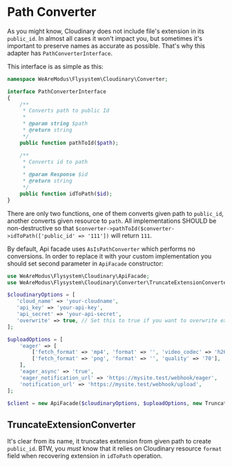 Path Converter
==============

As you might know, Cloudinary does not include file's extension in its `public_id`. In almost all cases it won't impact you, but sometimes it's important to preserve names as accurate as possible. That's why this adapter has `PathConverterInterface`.

This interface is as simple as this:

```php
namespace WeAreModus\Flysystem\Cloudinary\Converter;

interface PathConverterInterface
{
    /**
     * Converts path to public Id
     *
     * @param string $path
     * @return string
     */
    public function pathToId($path);

    /**
     * Converts id to path
     *
     * @param Response $id
     * @return string
     */
    public function idToPath($id);
}
```

There are only two functions, one of them converts given path to `public_id`, another converts given resource to `path`. All implementations SHOULD be non-destructive so that `$converter->pathToId($converter->idToPath(['public_id' => '111'])` will return `111`.

By default, Api facade uses `AsIsPathConverter` which performs no conversions. In order to replace it with your custom implementation you should set second parameter in `ApiFacade` constructor:


```php
use WeAreModus\Flysystem\Cloudinary\ApiFacade;
use WeAreModus\Flysystem\Cloudinary\Converter\TruncateExtensionConverter;

$cloudinaryOptions = [
   'cloud_name' => 'your-cloudname',
   'api_key' => 'your-api-key',
   'api_secret' => 'your-api-secret',
   'overwrite' => true, // Set this to true if you want to overwrite existing files using $filesystem->write();
];

$uploadOptions = [
    'eager' => [
        ['fetch_format' => 'mp4', 'format' => '', 'video_codec' => 'h264', 'quality' => '70'],
        ['fetch_format' => 'png', 'format' => '', 'quality' => '70'],
    ],
    'eager_async' => 'true',
    'eager_notification_url' => 'https://mysite.test/webhook/eager',
    'notification_url' => 'https://mysite.test/webhook/upload',
];

$client = new ApiFacade($cloudinaryOptions, $uploadOptions, new TruncateExtensionConverter());
```

TruncateExtensionConverter
--------------------------

It's clear from its name, it truncates extension from given path to create `public_id`. BTW, you *must* know that it relies on Cloudinary resource `format` field when recovering extension in `idToPath` operation.
